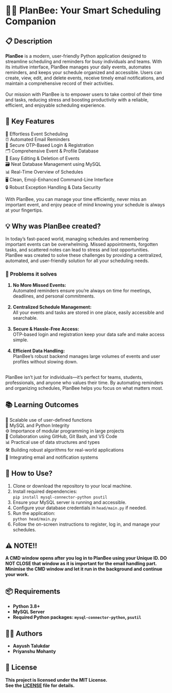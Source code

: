 <h1>
  🐝📝 PlanBee: Your Smart Scheduling Companion
</h1>

<h2>
 📋 Description
</h2>
<p>
  <b>PlanBee</b> is a modern, user-friendly Python application designed to streamline scheduling and reminders for busy individuals and teams. With its intuitive interface, PlanBee manages your daily events, automates reminders, and keeps your schedule organized and accessible. Users can create, view, edit, and delete events, receive timely email notifications, and maintain a comprehensive record of their activities.
  <br><br>
  Our mission with PlanBee is to empower users to take control of their time and tasks, reducing stress and boosting productivity with a reliable, efficient, and enjoyable scheduling experience.
</p>

<h2>
  🎯 Key Features
</h2>
<p>
📅 Effortless Event Scheduling<br>
⏰ Automated Email Reminders<br>
🔑 Secure OTP-Based Login & Registration<br>
🗂️ Comprehensive Event & Profile Database<br>
📝 Easy Editing & Deletion of Events<br>
🗃 Neat Database Management using MySQL<br>
📊 Real-Time Overview of Schedules<br>
🖥️ Clean, Emoji-Enhanced Command-Line Interface<br>
🔒 Robust Exception Handling & Data Security<br>
</p>
<p>
  With PlanBee, you can manage your time efficiently, never miss an important event, and enjoy peace of mind knowing your schedule is always at your fingertips.
</p>

<h2>
  💡 Why was PlanBee created?
</h2>
<p>
  In today’s fast-paced world, managing schedules and remembering important events can be overwhelming. Missed appointments, forgotten tasks, and scattered notes can lead to stress and lost opportunities. PlanBee was created to solve these challenges by providing a centralized, automated, and user-friendly solution for all your scheduling needs.
  <h3>
   🔧 Problems it solves
  </h3>
  <ol>
    <b><li>No More Missed Events:</li></b>
    Automated reminders ensure you’re always on time for meetings, deadlines, and personal commitments.<br><br>
    <b><li>Centralized Schedule Management:</li></b>
    All your events and tasks are stored in one place, easily accessible and searchable.<br><br>
    <b><li>Secure & Hassle-Free Access:</li></b>
    OTP-based login and registration keep your data safe and make access simple.<br><br>
    <b><li>Efficient Data Handling:</li></b>
    PlanBee’s robust backend manages large volumes of events and user profiles without slowing down.<br>
  </ol>
  <br>
  PlanBee isn’t just for individuals—it’s perfect for teams, students, professionals, and anyone who values their time. By automating reminders and organizing schedules, PlanBee helps you focus on what matters most.
</p>

<h2>
  📚 Learning Outcomes 
</h2>
<p>
  🔄 Scalable use of user-defined functions<br>
  🔗 MySQL and Python Integrity<br>
  ⚙️ Importance of modular programming in large projects<br>
  🤝 Collaboration using GitHub, Git Bash, and VS Code<br>
  📊 Practical use of data structures and types<br>
  🛠️ Building robust algorithms for real-world applications<br>
  📧 Integrating email and notification systems<br>
</p>

<h2>
  🤔 How to Use? 
</h2>
<p>
<ol>
  <li>Clone or download the repository to your local machine.</li>
  <li>Install required dependencies:<br>
    <code>pip install mysql-connector-python psutil</code>
  </li>
  <li>Ensure your MySQL server is running and accessible.</li>
  <li>Configure your database credentials in <code>head/main.py</code> if needed.</li>
  <li>Run the application:<br>
    <code>python head/main.py</code>
  </li>
  <li>Follow the on-screen instructions to register, log in, and manage your schedules.</li>
</ol>
</p>

<h2>
  ⚠ NOTE‼
</h2>
<p>
  <b>A CMD window opens after you log in to PlanBee using your Unique ID. DO NOT CLOSE that window as it is important for the email handling part. Minimise the CMD window and let it run in the background and continue your work.<br>
</p>

<h2>
  📦 Requirements
</h2>
<ul>
  <li>Python 3.8+</li>
  <li>MySQL Server</li>
  <li>Required Python packages: <code>mysql-connector-python</code>, <code>psutil</code></li>
</ul>

<h2>
  👨‍💻 Authors
</h2>
<ul>
  <li><b>Aayush Talukdar</b></li>
  <li><b>Priyanshu Mohanty</b></li>
</ul>

<h2>
  📄 License
</h2>
<p>
  This project is licensed under the <b>MIT License</b>.<br>
  See the <a href="LICENSE">LICENSE</a> file for details.
</p>
